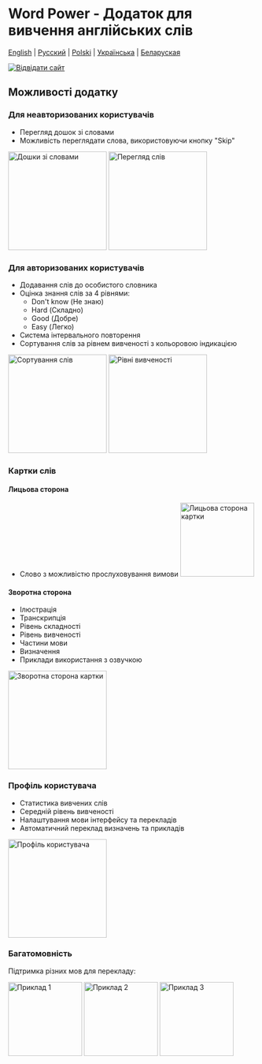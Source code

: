 # Word Power - Додаток для вивчення англійських слів

[English](README.md) | [Русский](README.ru.md) | [Polski](README.pl.md) | [Українська](README.ua.md) | [Беларуская](README.by.md)

[![Відвідати сайт](https://img.shields.io/badge/website-word--power-blue)](https://word-power-mu.vercel.app/)

## Можливості додатку

### Для неавторизованих користувачів

- Перегляд дошок зі словами
- Можливість переглядати слова, використовуючи кнопку "Skip"

<img src="https://github.com/user-attachments/assets/13cb2370-4acb-4758-91c6-d4f54fcc88cd" width="200" alt="Дошки зі словами">
<img src="https://github.com/user-attachments/assets/3b80d1bc-3529-4b6b-b446-e55dd30d9274" width="200" alt="Перегляд слів">

### Для авторизованих користувачів

- Додавання слів до особистого словника
- Оцінка знання слів за 4 рівнями:
  - Don't know (Не знаю)
  - Hard (Складно)
  - Good (Добре)
  - Easy (Легко)
- Система інтервального повторення
- Сортування слів за рівнем вивченості з кольоровою індикацією

<img src="https://github.com/user-attachments/assets/df5c97a7-fb2b-4904-bfcf-0437aabbdae2" width="200" alt="Сортування слів">
<img src="https://github.com/user-attachments/assets/8dacf105-e5ff-4485-90d1-c1a3ae6dc38a" width="200" alt="Рівні вивченості">

### Картки слів

#### Лицьова сторона

- Слово з можливістю прослуховування вимови
  <img src="https://github.com/user-attachments/assets/2cdf48c8-8cb2-4657-bd59-3034efd75a46" width="150" alt="Лицьова сторона картки">

#### Зворотна сторона

- Ілюстрація
- Транскрипція
- Рівень складності
- Рівень вивченості
- Частини мови
- Визначення
- Приклади використання з озвучкою

<img src="https://github.com/user-attachments/assets/3cc9dd9e-350b-49d9-8c1a-0889b69e0cf6" width="200" alt="Зворотна сторона картки">

### Профіль користувача

- Статистика вивчених слів
- Середній рівень вивченості
- Налаштування мови інтерфейсу та перекладів
- Автоматичний переклад визначень та прикладів

<img src="https://github.com/user-attachments/assets/79b2b571-1742-4738-8442-cb45c48be53d" width="200" alt="Профіль користувача">

### Багатомовність

Підтримка різних мов для перекладу:

<img src="https://github.com/user-attachments/assets/e85d2ea5-c3e1-42aa-886f-c6c798499cae" width="150" alt="Приклад 1">
<img src="https://github.com/user-attachments/assets/96922beb-6b0f-402d-8934-c7d2f265f890" width="150" alt="Приклад 2">
<img src="https://github.com/user-attachments/assets/3c936a35-bf21-4170-b8f0-759dd108631a" width="150" alt="Приклад 3">

